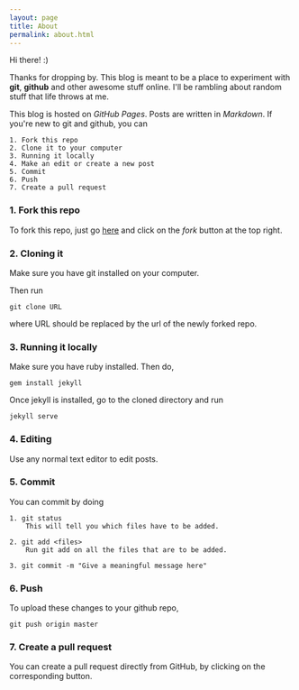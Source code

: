 ```yaml
---
layout: page
title: About
permalink: about.html
---
```


Hi there! :) 


Thanks for dropping by. This blog is meant to be a place to experiment with **git**, **github** and other awesome stuff online. I'll be rambling about random stuff that life throws at me.


This blog is hosted on *GitHub Pages*. Posts are written in *Markdown*. If you're new to git and github, you can

	1. Fork this repo
	2. Clone it to your computer
	3. Running it locally
	4. Make an edit or create a new post
	5. Commit
	6. Push
	7. Create a pull request
	
### 1. Fork this repo

To fork this repo, just go [here](https://github.com/kennyjacob/kennyjacob.github.io) and click on the *fork* button at the top right.

### 2. Cloning it

Make sure you have git installed on your computer.

Then run 

	git clone URL
where URL should be replaced by the url of the newly forked repo.

### 3. Running it locally

Make sure you have ruby installed. Then do,

	gem install jekyll
	
Once jekyll is installed, go to the cloned directory and run

	jekyll serve

### 4. Editing

Use any normal text editor to edit posts.

### 5. Commit

You can commit by doing

	1. git status
		This will tell you which files have to be added.
		
	2. git add <files>
		Run git add on all the files that are to be added.
		
	3. git commit -m "Give a meaningful message here"
		
	
### 6. Push

To upload these changes to your github repo,

	git push origin master

### 7. Create a pull request

You can create a pull request directly from GitHub, by clicking on the corresponding button.



